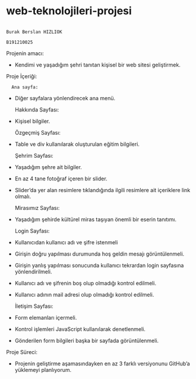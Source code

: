 # web-teknolojileri-projesi

                                                                                Burak Berslan HIZLIOK     
                                                                                B191210025


Projenin amacı:
-	Kendimi ve yaşadığım şehri tanıtan kişisel bir web sitesi geliştirmek.

Proje İçeriği:

      Ana sayfa:
-	Diğer sayfalara yönlendirecek ana menü.

      Hakkında Sayfası:
-	Kişisel bilgiler.

      Özgeçmiş Sayfası:
-	Table ve div kullanılarak oluşturulan eğitim bilgileri.

      Şehrim Sayfası:
-	Yaşadığım şehre ait bilgiler.
-	En az 4 tane fotoğraf içeren bir slider.
-	Slider’da yer alan resimlere tıklandığında ilgili resimlere ait içeriklere link olmalı.

      Mirasımız Sayfası:
-	Yaşadığım şehirde kültürel miras taşıyan önemli bir eserin tanıtımı.

      Login Sayfası:
-	Kullanıcıdan kullanıcı adı ve şifre istenmeli
-	Girişin doğru yapılması durumunda hoş geldin mesajı görüntülenmeli.
-	Girişin yanlış yapılması sonucunda kullanıcı tekrardan login sayfasına yönlendirilmeli.
-	Kullanıcı adı ve şifrenin boş olup olmadığı kontrol edilmeli.
-	Kullanıcı adının mail adresi olup olmadığı kontrol edilmeli.

       İletişim Sayfası:
-	Form elemanları içermeli.
-	Kontrol işlemleri JavaScript kullanılarak denetlenmeli.
-	Gönderilen form bilgileri başka bir sayfada görüntülenmeli.

Proje Süreci:
-	Projenin geliştirme aşamasındayken en az 3 farklı versiyonunu GitHub’a yüklemeyi planlıyorum.
